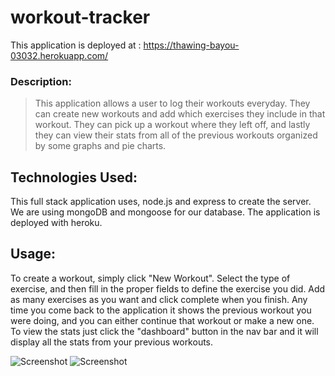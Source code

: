# workout-tracker

This application is deployed at : https://thawing-bayou-03032.herokuapp.com/

### Description:
>This application allows a user to log their workouts everyday.  They can create new workouts and add which exercises they include in that workout.  They can pick up a workout where they left off, and lastly they can view their stats from all of the previous workouts organized by some graphs and pie charts.

## Technologies Used:
This full stack application uses, node.js and express to create the server.  We are using mongoDB and mongoose for our database.  The application is deployed with heroku.

## Usage:
To create a workout, simply click "New Workout".  Select the type of exercise, and then fill in the proper fields to define the exercise you did.  Add as many exercises as you want and click complete when you finish.  Any time you come back to the application it shows the previous workout you were doing, and you can either continue that workout or make a new one.  To view the stats just click the "dashboard" button in the nav bar and it will display all the stats from your previous workouts.

![Screenshot](./preview/ScreenShot1.png)
![Screenshot](./preview/ScreenShot2.png)
